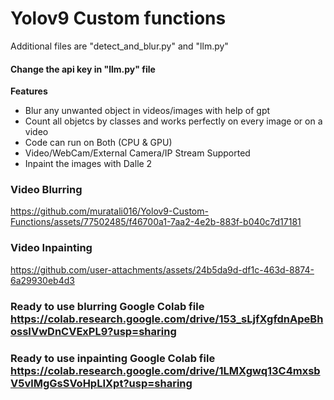  # Yolov9 Custom functions 
Additional files are "detect_and_blur.py" and "llm.py"

#### Change the api key in "llm.py" file

**Features**
* Blur any unwanted object in videos/images with help of gpt
* Count all objetcs by classes and works perfectly on every image or on a video
* Code can run on Both (CPU & GPU)
* Video/WebCam/External Camera/IP Stream Supported
* Inpaint the images with Dalle 2


### Video Blurring

https://github.com/muratali016/Yolov9-Custom-Functions/assets/77502485/f46700a1-7aa2-4e2b-883f-b040c7d17181

### Video Inpainting


https://github.com/user-attachments/assets/24b5da9d-df1c-463d-8874-6a29930eb4d3


### Ready to use blurring Google Colab file https://colab.research.google.com/drive/153_sLjfXgfdnApeBhossIVwDnCVExPL9?usp=sharing

### Ready to use inpainting Google Colab file https://colab.research.google.com/drive/1LMXgwq13C4mxsbV5vlMgGsSVoHpLIXpt?usp=sharing


